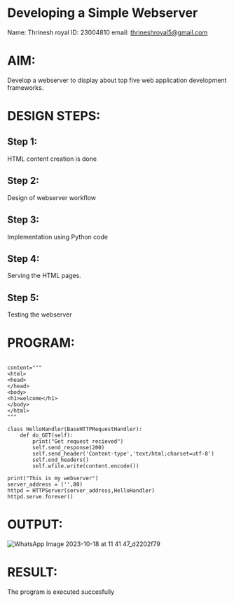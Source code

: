 # Developing a Simple Webserver
Name: Thrinesh royal
ID: 23004810
email: thrineshroyal5@gmail.com

# AIM:

Develop a webserver to display about top five web application development frameworks.

# DESIGN STEPS:

## Step 1:

HTML content creation is done

## Step 2:

Design of webserver workflow

## Step 3:

Implementation using Python code

## Step 4:

Serving the HTML pages.

## Step 5:

Testing the webserver
# PROGRAM:
```from http.server import HTTPServer , BaseHTTPRequestHandler

content="""
<html>
<head>
</head>
<body>
<h1>welcome</h1>
</body>
</html>
"""

class HelloHandler(BaseHTTPRequestHandler):
    def do_GET(self):
        print("Get request recieved")
        self.send_response(200)
        self.send_header('Content-type','text/html;charset=utf-8')
        self.end_headers()
        self.wfile.write(content.encode())

print("This is my webserver")
server_address = ('',80)
httpd = HTTPServer(server_address,HelloHandler)
httpd.serve.forever()
```
# OUTPUT:
![WhatsApp Image 2023-10-18 at 11 41 47_d2202f79](https://github.com/Thrineshroyal/Web_server/assets/145741928/f56b0a36-7d06-4a5d-8f03-59b873b3d990)

# RESULT:

The program is executed succesfully
